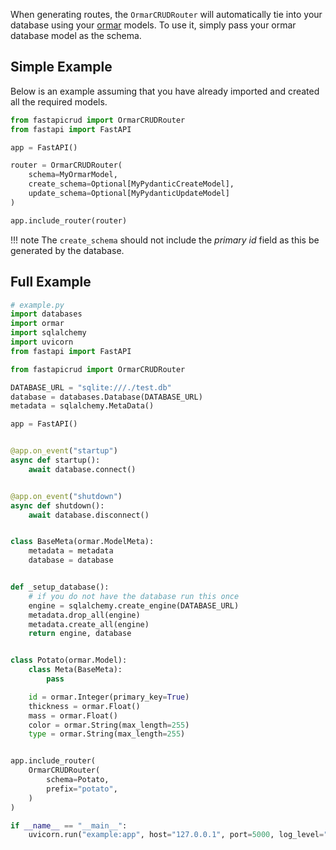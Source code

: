 When generating routes, the `OrmarCRUDRouter` will automatically tie into your database
using your [ormar](https://collerek.github.io/ormar/) models. To use it, simply pass your ormar database model as the schema.

## Simple Example

Below is an example assuming that you have already imported and created all the required
models.

```python
from fastapicrud import OrmarCRUDRouter
from fastapi import FastAPI

app = FastAPI()

router = OrmarCRUDRouter(
    schema=MyOrmarModel,
    create_schema=Optional[MyPydanticCreateModel],
    update_schema=Optional[MyPydanticUpdateModel]
)

app.include_router(router)
```

!!! note
    The `create_schema` should not include the *primary id* field as this be
    generated by the database.

## Full Example

```python
# example.py
import databases
import ormar
import sqlalchemy
import uvicorn
from fastapi import FastAPI

from fastapicrud import OrmarCRUDRouter

DATABASE_URL = "sqlite:///./test.db"
database = databases.Database(DATABASE_URL)
metadata = sqlalchemy.MetaData()

app = FastAPI()


@app.on_event("startup")
async def startup():
    await database.connect()


@app.on_event("shutdown")
async def shutdown():
    await database.disconnect()


class BaseMeta(ormar.ModelMeta):
    metadata = metadata
    database = database


def _setup_database():
    # if you do not have the database run this once
    engine = sqlalchemy.create_engine(DATABASE_URL)
    metadata.drop_all(engine)
    metadata.create_all(engine)
    return engine, database


class Potato(ormar.Model):
    class Meta(BaseMeta):
        pass

    id = ormar.Integer(primary_key=True)
    thickness = ormar.Float()
    mass = ormar.Float()
    color = ormar.String(max_length=255)
    type = ormar.String(max_length=255)


app.include_router(
    OrmarCRUDRouter(
        schema=Potato,
        prefix="potato",
    )
)

if __name__ == "__main__":
    uvicorn.run("example:app", host="127.0.0.1", port=5000, log_level="info")
```
